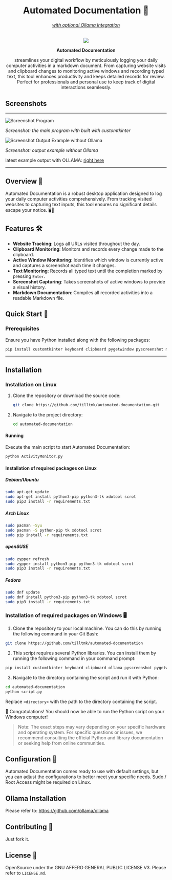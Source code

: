 <div align="center">
<h1>Automated Documentation 📇</h1> 
<h6><u>with optional Ollama Integration</u></h6>

 <img src="icons/icon.png">

<b>Automated Documentation</b> <p>streamlines your digital workflow by meticulously logging your daily computer activities in a markdown document. From capturing website visits and clipboard changes to monitoring active windows and recording typed text, this tool enhances productivity and keeps detailed records for review. Perfect for professionals and personal use to keep track of digital interactions seamlessly.</p>
</div>


## Screenshots
---

![Screenshot Program](screenshots/screenshot03.png)

_Screenshot: the main program with built with customtkinter_

![Screenshot Output Example without Ollama](screenshots/screenshot01.png)

_Screenshot: output example without Ollama_

latest example output with OLLAMA:
[right here](screenshots/ollama_example.md)

---

## Overview 🌟

Automated Documentation is a robust desktop application designed to log your daily computer activities comprehensively. From tracking visited websites to capturing text inputs, this tool ensures no significant details escape your notice. 🖥️📝

## Features 🛠️

- **Website Tracking**: Logs all URLs visited throughout the day.
- **Clipboard Monitoring**: Monitors and records every change made to the clipboard.
- **Active Window Monitoring**: Identifies which window is currently active and captures a screenshot each time it changes.
- **Text Monitoring**: Records all typed text until the completion marked by pressing `Enter`.
- **Screenshot Capturing**: Takes screenshots of active windows to provide a visual history.
- **Markdown Documentation**: Compiles all recorded activities into a readable Markdown file.

## Quick Start 🚀

### Prerequisites

Ensure you have Python installed along with the following packages:

```bash
pip install customtkinter keyboard clipboard pygetwindow pyscreenshot markdown2 ollama
```

---

## Installation


### Installation on Linux

1. Clone the repository or download the source code:
   ```bash
   git clone https://github.com/tilltmk/automated-documentation.git
   ```
2. Navigate to the project directory:
   ```bash
   cd automated-documentation
   ```

#### Running

Execute the main script to start Automated Documentation:

```bash
python ActivityMonitor.py
```


#### Installation of required packages on Linux


##### Debian/Ubuntu

```bash
sudo apt-get update
sudo apt-get install python3-pip python3-tk xdotool scrot
sudo pip3 install -r requirements.txt
```

##### Arch Linux

```bash
sudo pacman -Syu
sudo pacman -S python-pip tk xdotool scrot
sudo pip install -r requirements.txt
```

##### openSUSE

```bash
sudo zypper refresh
sudo zypper install python3-pip python3-tk xdotool scrot
sudo pip3 install -r requirements.txt
```

##### Fedora

```bash
sudo dnf update
sudo dnf install python3-pip python3-tk xdotool scrot
sudo pip3 install -r requirements.txt
```



### Installation of required packages on Windows 🖥️

1. Clone the repository to your local machine. You can do this by running the following command in your Git Bash:

```bash
git clone https://github.com/tilltmk/automated-documentation
```

2. This script requires several Python libraries. You can install them by running the following command in your command prompt:

```bash
pip install customtkinter keyboard clipboard ollama pyscreenshot pygetwindow
```

3. Navigate to the directory containing the script and run it with Python:

```bash
cd automated-documentation
python script.py
```

Replace `<directory>` with the path to the directory containing the script.

🎉 Congratulations! You should now be able to run the Python script on your Windows computer!

> Note: The exact steps may vary depending on your specific hardware and operating system. For specific questions or issues, we recommend consulting the official Python and library documentation or seeking help from online communities.



## Configuration 🔧

Automated Documentation comes ready to use with default settings, but you can adjust the configurations to better meet your specific needs.
Sudo / Root Access might be required on Linux.


## Ollama Installation

Please refer to:
https://github.com/ollama/ollama

## Contributing 🤝

Just fork it.

## License 📜
OpenSource under the GNU AFFERO GENERAL PUBLIC LICENSE V3. Please refer to `LICENSE.md`.

